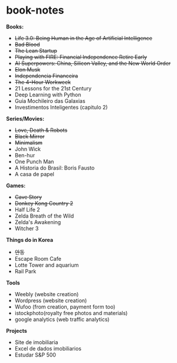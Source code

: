 # book-notes

<b> Books: </b>
<ul>
  <li><strike>Life 3.0: Being Human in the Age of Artificial Intelligence</strike></li>
  <li><strike>Bad Blood </strike></li>
  <li><strike> The Lean Startup </strike></li>
  <li><strike> Playing with FIRE: Financial Independence Retire Early </strike></li>
  <li><strike> AI Superpowers: China, Silicon Valley, and the New World Order </strike></li>
  <li><strike>Elon Musk </strike></li>
  <li><strike> Independencia Financeira </strike></li>
  <li><strike> The 4-Hour Workweek </strike></li>
  <li> 21 Lessons for the 21st Century </li>
  <li> Deep Learning with Python </li>
  <li> Guia Mochileiro das Galaxias </li>
  <li> Investimentos Inteligentes (capitulo 2)</li>
</ul>

<b> Series/Movies: </b>
<ul>
  <li><strike>Love, Death & Robots</strike></li>
  <li><strike>Black Mirror</strike></li>
  <li><strike>Minimalism</strike></li>
  <li> John Wick </li>
  <li>Ben-hur</li>
  <li>One Punch Man</li>
  <li> A Historia do Brasil: Boris Fausto </li>
  <li> A casa de papel </li>
</ul>

<b> Games: </b>
<ul>
  <li><strike>Cave Story</strike></li>
  <li><strike>Donkey Kong Country 2</strike></li>
  <li>Half Life 2</li>
  <li>Zelda Breath of the Wild</li>
  <li>Zelda's Awakening</li>
  <li>Witcher 3</li>
</ul>

<b> Things do in Korea </b>
<ul>
  <li><strike>안동</strike></li>
  <li>Escape Room Cafe</li>
  <li>Lotte Tower and aquarium</li>
  <li>Rail Park</li>
</ul>

<b> Tools </b>
<ul>
  <li>Weebly (website creation)</li>
  <li>Wordpress (website creation)</li>
  <li>Wufoo (from creation, payment form too)</li>
  <li>istockphoto(royalty free photos and materials)</li>
  <li>google analytics (web traffic analytics)</li>
</ul>

<b> Projects </b>
<ul>
  <li> Site de imobiliaria </li>
  <li> Excel de dados imobiliarios </li>
  <li> Estudar S&P 500</li>
</ul>
